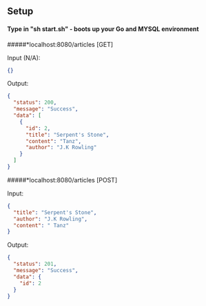 ## Setup

#### Type in "sh start.sh" - boots up your Go and MYSQL environment

#####*localhost:8080/articles [GET]

Input (N/A):
```json
{}
```

Output:
```json
{
  "status": 200,
  "message": "Success",
  "data": [
    {
      "id": 2,
      "title": "Serpent's Stone",
      "content": "Tanz",
      "author": "J.K Rowling"
    }
  ]
}
```

#####*localhost:8080/articles [POST]

Input:
```json
{
  "title": "Serpent's Stone",
  "author": "J.K Rowling",
  "content": " Tanz"
}
```

Output:
```json
{
  "status": 201,
  "message": "Success",
  "data": {
    "id": 2
  }
}
```